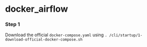 # docker_airflow


### Step 1

Download the official `docker-compose.yaml` using `.
/cli/startup/1-download-official-docker-compose.sh`
